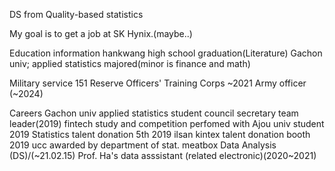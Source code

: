 DS from Quality-based statistics

 My goal is to get a job at SK Hynix.(maybe..)

Education information
  hankwang high school graduation(Literature)
  Gachon univ; applied statistics majored(minor is finance and math)

Military service
  151 Reserve Officers' Training Corps ~2021
  Army officer (~2024)

Careers
  Gachon univ applied statistics student council secretary team leader(2019)
  fintech study and competition perfomed with Ajou univ student
  2019 Statistics talent donation 5th
  2019 ilsan kintex talent donation booth 
  2019 ucc awarded by department of stat.
  meatbox Data Analysis (DS)/(~21.02.15)
  Prof. Ha's data asssistant (related electronic)(2020~2021)
